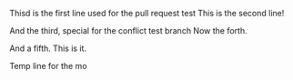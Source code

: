 Thisd is the first line used for the pull request test
This is the second line!

And the third, special for the conflict test branch
Now the forth.

And a fifth. This is it.

Temp line for the mo